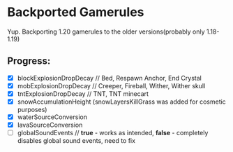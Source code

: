 # Backported Gamerules

Yup. Backporting 1.20 gamerules to the older versions(probably only 1.18-1.19)

## Progress:
- [x] blockExplosionDropDecay // Bed, Respawn Anchor, End Crystal
- [x] mobExplosionDropDecay // Creeper, Fireball, Wither, Wither skull
- [x] tntExplosionDropDecay // TNT, TNT minecart
- [x] snowAccumulationHeight (snowLayersKillGrass was added for cosmetic purposes)
- [x] waterSourceConversion
- [x] lavaSourceConversion
- [ ] globalSoundEvents // **true** - works as intended, **false** - completely disables global sound events, need to fix
